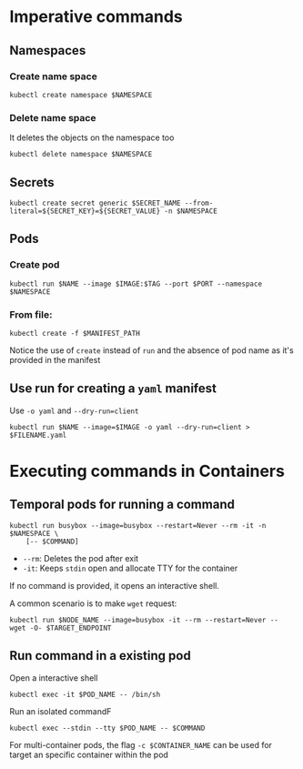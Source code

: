 # Imperative commands

## Namespaces

### Create name space
```shell
kubectl create namespace $NAMESPACE
```

### Delete name space
It deletes the objects on the namespace too
```shell
kubectl delete namespace $NAMESPACE
```

## Secrets

```shell
kubectl create secret generic $SECRET_NAME --from-literal=${SECRET_KEY}=${SECRET_VALUE} -n $NAMESPACE
```

## Pods

### Create pod
```shell
kubectl run $NAME --image $IMAGE:$TAG --port $PORT --namespace $NAMESPACE 
```

### From file:
```shell
kubectl create -f $MANIFEST_PATH
```

Notice the use of `create` instead of `run` and the absence of pod name as it's provided in the manifest

## Use run for creating a `yaml` manifest
Use `-o yaml` and `--dry-run=client` 
```shell
kubectl run $NAME --image=$IMAGE -o yaml --dry-run=client > $FILENAME.yaml
```

# Executing commands in Containers

## Temporal pods for running a command
```shell
kubectl run busybox --image=busybox --restart=Never --rm -it -n $NAMESPACE \
    [-- $COMMAND] 
```

- `--rm`: Deletes the pod after exit
- `-it`: Keeps `stdin` open and allocate TTY for the container

If no command is provided, it opens an interactive shell.

A common scenario is to make `wget` request:
```shell
kubectl run $NODE_NAME --image=busybox -it --rm --restart=Never -- wget -O- $TARGET_ENDPOINT
```


## Run command in a existing pod 

Open a interactive shell
```shell
kubectl exec -it $POD_NAME -- /bin/sh
```

Run an isolated commandF
```shell
kubectl exec --stdin --tty $POD_NAME -- $COMMAND  
```

For multi-container pods, the flag `-c $CONTAINER_NAME` can be used for target an specific container within the pod